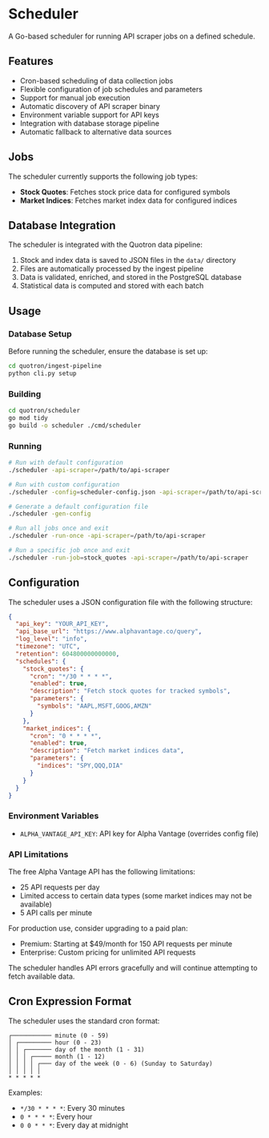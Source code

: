 # Scheduler

A Go-based scheduler for running API scraper jobs on a defined schedule.

## Features

- Cron-based scheduling of data collection jobs
- Flexible configuration of job schedules and parameters
- Support for manual job execution
- Automatic discovery of API scraper binary
- Environment variable support for API keys
- Integration with database storage pipeline
- Automatic fallback to alternative data sources

## Jobs

The scheduler currently supports the following job types:

- **Stock Quotes**: Fetches stock price data for configured symbols
- **Market Indices**: Fetches market index data for configured indices

## Database Integration

The scheduler is integrated with the Quotron data pipeline:

1. Stock and index data is saved to JSON files in the `data/` directory
2. Files are automatically processed by the ingest pipeline
3. Data is validated, enriched, and stored in the PostgreSQL database
4. Statistical data is computed and stored with each batch

## Usage

### Database Setup

Before running the scheduler, ensure the database is set up:

```bash
cd quotron/ingest-pipeline
python cli.py setup
```

### Building

```bash
cd quotron/scheduler
go mod tidy
go build -o scheduler ./cmd/scheduler
```

### Running

```bash
# Run with default configuration
./scheduler -api-scraper=/path/to/api-scraper

# Run with custom configuration
./scheduler -config=scheduler-config.json -api-scraper=/path/to/api-scraper

# Generate a default configuration file
./scheduler -gen-config

# Run all jobs once and exit
./scheduler -run-once -api-scraper=/path/to/api-scraper

# Run a specific job once and exit
./scheduler -run-job=stock_quotes -api-scraper=/path/to/api-scraper
```

## Configuration

The scheduler uses a JSON configuration file with the following structure:

```json
{
  "api_key": "YOUR_API_KEY",
  "api_base_url": "https://www.alphavantage.co/query",
  "log_level": "info",
  "timezone": "UTC",
  "retention": 604800000000000,
  "schedules": {
    "stock_quotes": {
      "cron": "*/30 * * * *",
      "enabled": true,
      "description": "Fetch stock quotes for tracked symbols",
      "parameters": {
        "symbols": "AAPL,MSFT,GOOG,AMZN"
      }
    },
    "market_indices": {
      "cron": "0 * * * *",
      "enabled": true,
      "description": "Fetch market indices data",
      "parameters": {
        "indices": "SPY,QQQ,DIA"
      }
    }
  }
}
```

### Environment Variables

- `ALPHA_VANTAGE_API_KEY`: API key for Alpha Vantage (overrides config file)

### API Limitations

The free Alpha Vantage API has the following limitations:
- 25 API requests per day
- Limited access to certain data types (some market indices may not be available)
- 5 API calls per minute

For production use, consider upgrading to a paid plan:
- Premium: Starting at $49/month for 150 API requests per minute
- Enterprise: Custom pricing for unlimited API requests

The scheduler handles API errors gracefully and will continue attempting to fetch available data.

## Cron Expression Format

The scheduler uses the standard cron format:

```
┌─────────── minute (0 - 59)
│ ┌───────── hour (0 - 23)
│ │ ┌─────── day of the month (1 - 31)
│ │ │ ┌───── month (1 - 12)
│ │ │ │ ┌─── day of the week (0 - 6) (Sunday to Saturday)
│ │ │ │ │
* * * * *
```

Examples:
- `*/30 * * * *`: Every 30 minutes
- `0 * * * *`: Every hour
- `0 0 * * *`: Every day at midnight
